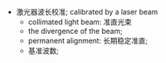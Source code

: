 - 激光器波长校准; calibrated by a laser beam
    - collimated light beam: 准直光束
    - the divergence of the beam;
    - permanent alignment: 长期稳定准直;
    - 基准波数;
